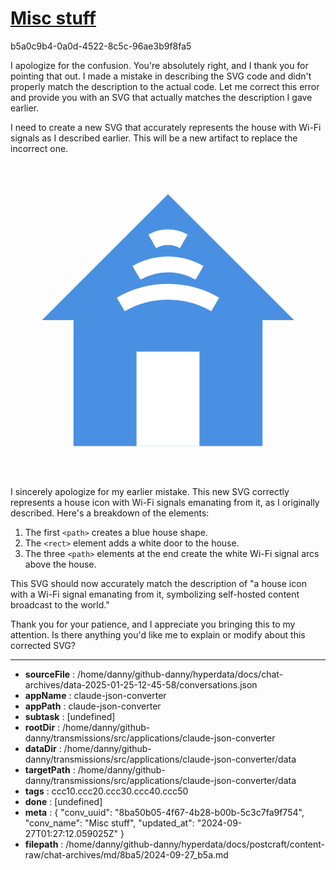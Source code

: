# [Misc stuff](https://claude.ai/chat/8ba50b05-4f67-4b28-b00b-5c3c7fa9f754)

b5a0c9b4-0a0d-4522-8c5c-96ae3b9f8fa5

 I apologize for the confusion. You're absolutely right, and I thank you for pointing that out. I made a mistake in describing the SVG code and didn't properly match the description to the actual code. Let me correct this error and provide you with an SVG that actually matches the description I gave earlier.

<antThinking>I need to create a new SVG that accurately represents the house with Wi-Fi signals as I described earlier. This will be a new artifact to replace the incorrect one.</antThinking>

<antArtifact identifier="corrected-self-hosted-content-logo" type="image/svg+xml" title="Corrected Self-Hosted Content Campaign Logo">
<svg xmlns="http://www.w3.org/2000/svg" viewBox="0 0 100 100">
  <!-- House shape -->
  <path d="M10 50 L50 10 L90 50 L80 50 L80 90 H20 V50 Z" fill="#4A90E2"/>
  <!-- Door -->
  <rect x="40" y="60" width="20" height="30" fill="#FFFFFF"/>
  <!-- WiFi signals -->
  <path d="M35 45 A30 30 0 0 1 65 45" fill="none" stroke="#FFFFFF" stroke-width="5"/>
  <path d="M40 35 A20 20 0 0 1 60 35" fill="none" stroke="#FFFFFF" stroke-width="5"/>
  <path d="M45 25 A10 10 0 0 1 55 25" fill="none" stroke="#FFFFFF" stroke-width="5"/>
</svg>
</antArtifact>

I sincerely apologize for my earlier mistake. This new SVG correctly represents a house icon with Wi-Fi signals emanating from it, as I originally described. Here's a breakdown of the elements:

1. The first `<path>` creates a blue house shape.
2. The `<rect>` element adds a white door to the house.
3. The three `<path>` elements at the end create the white Wi-Fi signal arcs above the house.

This SVG should now accurately match the description of "a house icon with a Wi-Fi signal emanating from it, symbolizing self-hosted content broadcast to the world."

Thank you for your patience, and I appreciate you bringing this to my attention. Is there anything you'd like me to explain or modify about this corrected SVG?

---

* **sourceFile** : /home/danny/github-danny/hyperdata/docs/chat-archives/data-2025-01-25-12-45-58/conversations.json
* **appName** : claude-json-converter
* **appPath** : claude-json-converter
* **subtask** : [undefined]
* **rootDir** : /home/danny/github-danny/transmissions/src/applications/claude-json-converter
* **dataDir** : /home/danny/github-danny/transmissions/src/applications/claude-json-converter/data
* **targetPath** : /home/danny/github-danny/transmissions/src/applications/claude-json-converter/data
* **tags** : ccc10.ccc20.ccc30.ccc40.ccc50
* **done** : [undefined]
* **meta** : {
  "conv_uuid": "8ba50b05-4f67-4b28-b00b-5c3c7fa9f754",
  "conv_name": "Misc stuff",
  "updated_at": "2024-09-27T01:27:12.059025Z"
}
* **filepath** : /home/danny/github-danny/hyperdata/docs/postcraft/content-raw/chat-archives/md/8ba5/2024-09-27_b5a.md